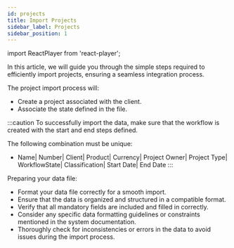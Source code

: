 ```yaml
---
id: projects
title: Import Projects
sidebar_label: Projects
sidebar_position: 1
---
```


import ReactPlayer from 'react-player';

In this article, we will guide you through the simple steps required to efficiently import projects, ensuring a seamless integration process.

The project import process will:
- Create a project associated with the client.
- Associate the state defined in the file.

<ReactPlayer controls muted url='/video/Import_Project.mov' />

:::caution
To successfully import the data, make sure that the workflow is created with the start and end steps defined.

The following combination must be unique:
- Name| Number| Client| Product| Currency| Project Owner| Project Type| WorkflowState| Classification| Start Date| End Date
:::

Preparing your data file:
- Format your data file correctly for a smooth import.
- Ensure that the data is organized and structured in a compatible format.
- Verify that all mandatory fields are included and filled in correctly.
- Consider any specific data formatting guidelines or constraints mentioned in the system documentation.
- Thoroughly check for inconsistencies or errors in the data to avoid issues during the import process.
